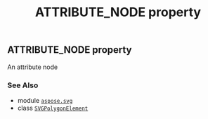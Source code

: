 ﻿---
title: ATTRIBUTE_NODE property
second_title: Aspose.SVG for Python via .NET API References
description: 
type: docs
weight: 490
url: /python-net/aspose.svg/svgpolygonelement/attribute_node/
is_root: false
---

## ATTRIBUTE_NODE property


An attribute node

### See Also
* module [`aspose.svg`](../../)
* class [`SVGPolygonElement`](/svg/python-net/aspose.svg/svgpolygonelement)
